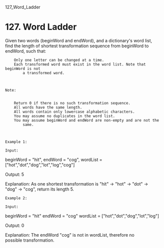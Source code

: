 127_Word_Ladder
# 127. Word Ladder

Given two words (beginWord and endWord), and a dictionary's word list,
        find the length of shortest transformation sequence from beginWord to
        endWord, such that:

    
        Only one letter can be changed at a time.
        Each transformed word must exist in the word list. Note that beginWord is not
            a transformed word.
        
    

    Note:

    
        Return 0 if there is no such transformation sequence.
        All words have the same length.
        All words contain only lowercase alphabetic characters.
        You may assume no duplicates in the word list.
        You may assume beginWord and endWord are non-empty and are not the
            same.
        
    

    Example 1:

    Input:
beginWord = "hit",
endWord = "cog",
wordList = ["hot","dot","dog","lot","log","cog"]

Output: 5

Explanation: As one shortest transformation is "hit" -> "hot" -> "dot" -> "dog" -> "cog",
return its length 5.

    Example 2:

    Input:
beginWord = "hit"
endWord = "cog"
wordList = ["hot","dot","dog","lot","log"]

Output: 0

Explanation: The endWord "cog" is not in wordList, therefore no possible transformation.